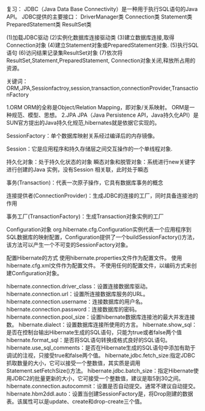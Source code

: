 ﻿复习：
JDBC（Java Data Base Connectivity）是一种用于执行SQL语句的Java API。
JDBC提供的主要接口：
DriverManager类
Connection类
Statement类
PreparedStatement类
ResultSet类

(1)加载JDBC驱动
(2)实例化数据库连接驱动类
(3)建立数据库连接,取得Connection对象
(4)建立Statement对象或PreparedStatement对象.
(5)执行SQL语句
(6)访问结果记录集ResultSet对象
(7)依次将ResultSet,Statement,PreparedStatement,
Connection对象关闭,释放所占用的资源。



关键词：ORM,JPA,Sessionfactroy,session,transaction,connectionProvider,TransactionFactory

1.ORM
ORM的全称是Object/Relation Mapping，即对象/关系映射。
ORM是一种规范、模型、思想。
2.JPA
JPA（Java Persistence API，Java持久化API）是SUN官方提出的Java持久化规范,hibernates就是依据它实现的。

SessionFactory：单个数据库映射关系经过编译后的内存镜像。

Session：它是应用程序和持久存储层之间交互操作的一个单线程对象.

持久化对象：处于持久化状态的对象
瞬态对象和脱管对象：系统进行new关键字进行创建的Java 实例，没有Session 相关联，此时处于瞬态

事务(Transaction)：代表一次原子操作，它具有数据库事务的概念

连接提供者(ConnectionProvider)：生成JDBC的连接的工厂，同时具备连接池的作用

事务工厂(TransactionFactory)：生成Transaction对象实例的工厂

Configuration对象
org.hibernate.cfg.Configuration实例代表一个应用程序到SQL数据库的映射配置，Configuration提供了一个buildSessionFactory()方法，该方法可以产生一个不可变的SessionFactory对象。

配置Hibernate的方式
使用hibernate.properties文件作为配置文件。
使用hibernate.cfg.xml文件作为配置文件。
不使用任何的配置文件，以编码方式来创建Configuration对象。

hibernate.connection.driver_class：设置连接数据库驱动。
hibernate.connection.url：设置所连接数据库服务的URL。
hibernate.connection.username：连接数据库的用户名。
hibernate.connection.password：连接数据库的密码。
hibernate.connection.pool_size：设置hibernate数据库连接池的最大并发连接数。
hibernate.dialect：设置数据库连接所使用的方言。
hibernate.show_sql：是否在控制台输出Hibernate生成的SQL语句，只能为true或者false两个值
hibernate.format_sql：是否将SQL语句转换成格式良好的SQL语句。
hibernate.use_sql_comments：是否在Hibernate生成的SQL语句中添加有助于调试的注视，只接受true和false两个值。
hibernate,jdbc.fetch_size:指定JDBC抓取数量的大小，它可以接受一个整数值，其实质是调用Statement.setFetchSize()方法。
hibernate.jdbc.batch_size：指定Hibernate使用JDBC2的批量更新的大小，它可接受一个整数值，建议是取5到30之间。
hibernate.connection.autocommit：设置是否自动提交。通常不建议自动提交。
hibernate.hbm2ddl.auto：设置当创建SessionFactory是，将Drop刚建的数据表。该属性可以是update、create和drop-create三个值。



